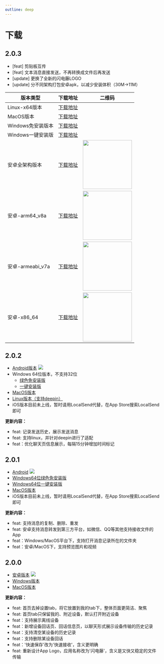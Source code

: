 ```yaml
---
outline: deep
---
```


# 下载
## 2.0.3
- [feat] 剪贴板互传
- [feat] 文本消息直接发送，不再转换成文件后再发送
- [update] 更换了全新的闪电藤LOGO
- [update] 分不同架构打包安卓apk，以减少安装体积（30M->11M）

| 版本类型           | 下载地址                                                                               | 二维码                                                       |
|----------------|------------------------------------------------------------------------------------| ------------------------------------------------------------ |
| Linux-x64版本    | [下载地址](https://lightningvine.s3.bitiful.net/203/2.0.3/linux/sdt-linux-x64-2.0.3.zip) |                                                              |
| MacOS版本        | [下载地址](https://lightningvine.s3.bitiful.net/203/2.0.3/macos/sdt-macos-2.0.3.zip)   |                                                              |
| Windows免安装版本   | [下载地址](https://lightningvine.s3.bitiful.net/203/2.0.3/windows/sdt-windows-2.0.3.zip) |                                                              |
| Windows一键安装版   | [下载地址](https://lightningvine.s3.bitiful.net/203/2.0.3/windows/sdt-installer.exe)   |                                                              |
| 安卓全架构版本        | [下载地址](https://lightningvine.s3.bitiful.net/203/2.0.3/android/sdt-universal-2.0.3.apk) | <img src="https://lightningvine.s3.bitiful.net/203/2.0.3/android/qr-universal.png" width=160> |
| 安卓-arm64_v8a   | [下载地址](https://lightningvine.s3.bitiful.net/203/2.0.3/android/sdt-arm64-v8a-2.0.3.apk) | <img src="https://lightningvine.s3.bitiful.net/203/2.0.3/android/arm64-v8a.png" width=160> |
| 安卓-armeabi_v7a | [下载地址](https://lightningvine.s3.bitiful.net/203/2.0.3/android/sdt-armeabi-v7a-2.0.3.apk) | <img src="https://lightningvine.s3.bitiful.net/203/2.0.3/android/qr-v7a.png" width=160>                                                             |
| 安卓-x86_64      | [下载地址](https://lightningvine.s3.bitiful.net/203/2.0.3/android/sdt-x86_64-2.0.3.apk) | <img src="https://lightningvine.s3.bitiful.net/203/2.0.3/android/qr-x86.png" width=160>                                                             |



## 2.0.2
- [Android版本](https://lightningvine.s3.bitiful.net/202/lightningvine-202.apk)
  <img style="max-height: 200px;" src="https://lightningvine.s3.bitiful.net/202/tuzim.net_2023-11-05_16-11-28.png">
- Windows 64位版本，不支持32位
  - [绿色免安装版](https://lightningvine.s3.bitiful.net/202/lightningvine-windows-202.zip)
  - [一键安装版](https://lightningvine.s3.bitiful.net/202/lightningvine-installer-202.exe)
- [MacOS版本](https://lightningvine.s3.bitiful.net/202/LightningVine-macos-202.zip)
- [Linux版本（支持deepin）](https://lightningvine.s3.bitiful.net/202/lightningvine-linux202.zip)
- iOS版本目前未上线，暂时请用LocalSend代替，在App Store搜索LocalSend即可

**更新内容：**
- feat: 记录发送历史，展示发送消息
- feat: 支持linux，并针对deepin进行了适配
- feat：优化聊天页信息展示，每隔15分钟增加时间标记


## 2.0.1
- [Android](https://lightningvine.s3.bitiful.net/2.0.1/lightningvine_android_201.apk)
  <img style="max-height: 200px;" src="https://lightningvine.s3.bitiful.net/2.0.1/android201qr.png">
- [Windows64位绿色免安装版](https://lightningvine.s3.bitiful.net/2.0.1/lightningvine_x64_windows_201.zip)
- [Windows64位一键安装版](https://lightningvine.s3.bitiful.net/2.0.1/lightningvine_x64_windows_installer_201.exe)
- [MacOS版本](https://lightningvine.s3.bitiful.net/2.0.1/LightningVine_macos_201.zip)
- iOS版本目前未上线，暂时请用LocalSend代替，在App Store搜索LocalSend即可

**更新内容：**
- feat: 支持消息的复制、删除、重发
- feat: 安卓支持消息转发到第三方平台，如微信、QQ等其他支持接收文件的App
- feat：Windows/MacOS平台下，支持打开消息记录所在的文件夹
- feat：安卓/MacOS下，支持预览图片和视频

## 2.0.0
- [安卓版本](https://lightningvine.s3.bitiful.net/2.0/lightningvine-2.0.apk)
  <img style="max-height: 200px;" src="https://lightningvine.s3.bitiful.net/docs/2_0_qrcode.png">
- [Windows版本](https://lightningvine.s3.bitiful.net/2.0/lightningvine-windows.zip)
- [MacOS版本](https://lightningvine.s3.bitiful.net/2.0/LightningVine-mac-2.0.zip)

**更新内容：**
- feat: 首页去掉设置tab，将它放置到我的tab下，整体页面更简洁、聚焦
- feat: 首页tab只保留我的、附近设备，默认打开附近设备
- feat：支持展示离线设备
- feat：新增设备回话页、回话信息页，以聊天形式展示设备传输的历史记录
- feat：支持清空某设备的历史记录
- feat：支持删除某设备回话
- feat：'快速保存'改为'快速接收'，含义更明确
- feat: 重新设计App Logo，应用名称改为'闪电藤'，含义是又快又稳定的文件传输

